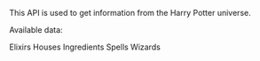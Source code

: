This API is used to get information from the Harry Potter universe.

Available data:

Elixirs
Houses
Ingredients
Spells
Wizards
